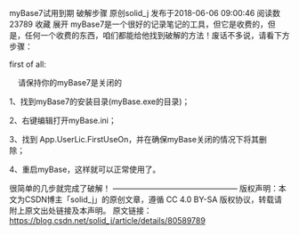 myBase7试用到期 破解步骤
原创solid_j 发布于2018-06-06 09:00:46 阅读数 23789  收藏
展开
myBase7是一个很好的记录笔记的工具，但它是收费的，但是，任何一个收费的东西，咱们都能给他找到破解的方法！废话不多说，请看下方步骤：

first of all:

    请保持你的myBase7是关闭的



1、找到myBase7的安装目录(myBase.exe的目录)；

2、右键编辑打开myBase.ini；

3、找到 App.UserLic.FirstUseOn，并在确保myBase关闭的情况下将其删除；    

4、重启myBase，这样就可以正常使用了。

很简单的几步就完成了破解！
————————————————
版权声明：本文为CSDN博主「solid_j」的原创文章，遵循 CC 4.0 BY-SA 版权协议，转载请附上原文出处链接及本声明。
原文链接：https://blog.csdn.net/solid_j/article/details/80589789